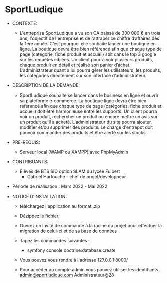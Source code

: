 # SportLudique

- CONTEXTE: 
  - L'entreprise SportLudique a vu son CA baissé de 300 000 € en trois ans, l'objectif de l'entreprise et de 
rattraper ce chiffre d’affaires dès la 1ere année. C’est pourquoi elle souhaite lancer une boutique en ligne. La 
boutique devra être bien référencé afin que chaque type de page (catégorie, fiche produit et accueil) soit 
dans le top 3 google sur les requêtes ciblées. Un client pourra voir plusieurs produits, chaque produit en 
détail et réalisé son panier d’achat. L’administrateur quant à lui pourra gérer les utilisateurs, les produits, les 
catégories directement sur son interface d’administrateur.

- DESCRIPTION DE LA DEMANDE:
  - SportLudique souhaite se lancer dans le business en ligne et ouvrir sa plateforme e-commerce. La boutique
  ligne devra être bien référencé afin que chaque type de page (catégories, fiche produit et accueil) doit être harmonieuse
  entre les supports. Un client pourra voir un produit, rechercher un produit ou encore mettre un avis sur un produit qu'il
  a acheté. L'administrateur du site pourra ajouter, modifier et/ou supprimer des produits. Le chargé d'entrepot doit pouvoir
  commander des produits et être alerté sur les stocks.

- PRE-REQUIS:
	- Serveur local (WAMP ou XAMPP) avec PhpMyAdmin

- CONTRIBUANTS:
  - Élèves de BTS SIO option SLAM du lycée Fulbert
    -  Gabriel Harfouche - chef de projet/développeur
	
- Période de réalisation : Mars 2022 - Mai 2022

- NOTICE D'INSTALLATION:
	- téléchargez l'application au format .zip
	- Dézippez le fichier;
	- Ouvrez un invité de commande à la racine du projet pour effectuer la migration de celui-ci et de sa base de données
	- Tapez les commandes suivantes : 
		- symfony console doctrine:database:create
		
	- Vous pouvez vous rendre à l'adresse 127.0.0.1:8000/
	- Pour accéder au compte admin vous pouvez utiliser les identifiants : admin@sportludique.com
	                                                                       Administrateur@28
